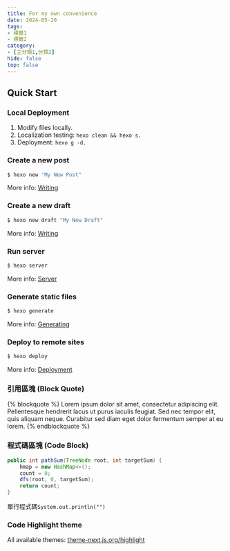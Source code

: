 ```yaml
---
title: For my own convenience
date: 2024-05-20
tags:
- 標籤1
- 標籤2
category:
- [主分類1,分類2]
hide: false
top: false
---
```




## Quick Start

### Local Deployment

1. Modify files locally.
2. Localization testing: ```hexo clean && hexo s.```
3. Deployment: ```hexo g -d.```

<!-- more -->

### Create a new post

``` bash
$ hexo new "My New Post"
```

More info: [Writing](https://hexo.io/docs/writing.html)

### Create a new draft

``` bash
$ hexo new draft "My New Draft"
```

More info: [Writing](https://hexo.io/docs/writing.html)

### Run server

``` bash
$ hexo server
```

More info: [Server](https://hexo.io/docs/server.html)

### Generate static files

``` bash
$ hexo generate
```

More info: [Generating](https://hexo.io/docs/generating.html)

### Deploy to remote sites

``` bash
$ hexo deploy
```

More info: [Deployment](https://hexo.io/docs/one-command-deployment.html)


### 引用區塊 (Block Quote)

{% blockquote %}
Lorem ipsum dolor sit amet, consectetur adipiscing elit. Pellentesque hendrerit lacus ut purus iaculis feugiat. Sed nec tempor elit, quis aliquam neque. Curabitur sed diam eget dolor fermentum semper at eu lorem.
{% endblockquote %}

### 程式碼區塊 (Code Block)

```java
public int pathSum(TreeNode root, int targetSum) {
    hmap = new HashMap<>();
    count = 0;
    dfs(root, 0, targetSum);
    return count;
}
```

單行程式碼`System.out.println("")`


### Code Highlight theme
All available themes: [theme-next.js.org/highlight](https://theme-next.js.org/highlight/)